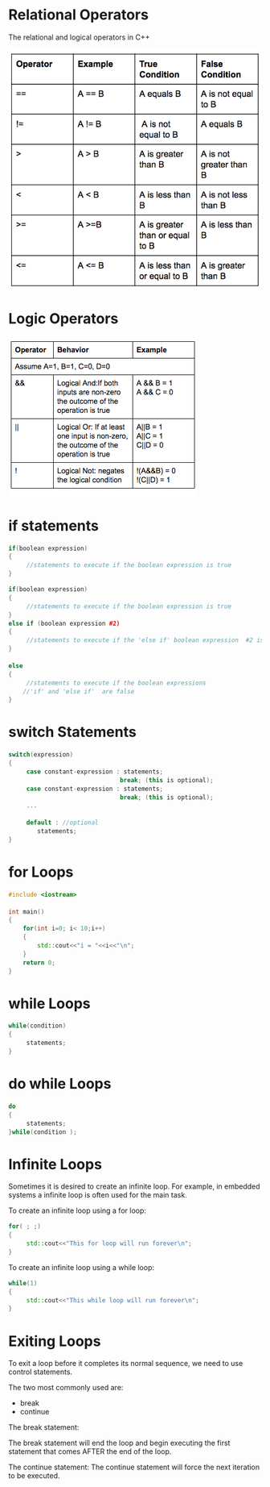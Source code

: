 # Relational Operators

The relational and logical operators in C++

![](./material/relationaloperators.png)

# Logic Operators

![](./material/logic.png)

# if statements

```cpp
if(boolean expression)
{
     //statements to execute if the boolean expression is true
}
```

```cpp
if(boolean expression)
{
     //statements to execute if the boolean expression is true
}
else if (boolean expression #2)
{
     //statements to execute if the 'else if' boolean expression  #2 is true
}

else
{
     //statements to execute if the boolean expressions 
    //'if' and 'else if'  are false
}
```

# switch Statements

```cpp
switch(expression)
{
     case constant-expression : statements;
                               break; (this is optional);
     case constant-expression : statements;
                               break; (this is optional);
     ...

     default : //optional
        statements;
}
```

# for Loops
```cpp
#include <iostream>

int main()
{
    for(int i=0; i< 10;i++)
    {
        std::cout<<"i = "<<i<<"\n";
    }
    return 0;
}
```
# while Loops
```cpp
while(condition)
{
     statements;
}
```

# do while Loops
```cpp
do
{
     statements;
}while(condition );
```
# Infinite Loops

Sometimes it is desired to create an infinite loop. For example, in embedded systems a infinite loop is often used for the main task.

To create an infinite loop using a for loop:
```cpp
for( ; ;)
{
     std::cout<<"This for loop will run forever\n";
}
```
To create an infinite loop using a while loop:
```cpp
while(1)
{
     std::cout<<"This while loop will run forever\n";
}
```
# Exiting Loops

To exit a loop before it completes its normal sequence, we need to use control statements.

The two most commonly used are:

- break
- continue

The break statement:

The break statement will end the loop and begin executing the first statement that comes AFTER the end of the loop.

The continue statement: The continue statement will force the next iteration to be executed.